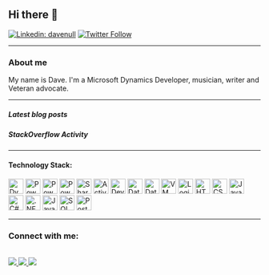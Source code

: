 ## Hi there 👋

[![Linkedin: davenull](https://img.shields.io/badge/-Dave%20Null-blue?style=flat-square&logo=Linkedin&logoColor=white&link=https://www.linkedin.com/in/davenull/)](https://www.linkedin.com/in/davenull/)
[![Twitter Follow](https://img.shields.io/twitter/follow/davenull311?label=davenull311)](https://twitter.com/davenull311)

<!--- <hr style="border:none; border-top:1px dotted #f00; color:#fff; height:1px; width:80%" -->

-----

<!--- About me section -->
### About me
My name is Dave. I'm a Microsoft Dynamics Developer, musician, writer and Veteran advocate.

-----

<!--- Public profile feeds -->
##### Latest blog posts
<!-- BLOG-POST-LIST:START -->
<!-- BLOG-POST-LIST:END -->

##### StackOverflow Activity
<!-- STACKOVERFLOW:START -->
<!-- STACKOVERFLOW:END -->

-----

<!--- Technology stack section -->         
#### Technology Stack:
<p> 
    <img src="https://connectoricons-prod.azureedge.net/releases/v1.0.1411/1.0.1411.2206/dynamicscrmonline/icon.png" width="30" height="30" alt="Dynamics 365" title="Microsoft Dynamics 365" class="icons" />
    <img src="https://powerapps.microsoft.com/images/application-logos/svg/powerapps.svg" width="30" height="30" alt="Power Apps" title="Microsoft Power Apps" class="icons" />
    <img src="https://powerapps.microsoft.com/images/application-logos/svg/powerautomate.svg" width="30" height="30" alt="Power Automate" title="Microsoft Power Automate" class="icons" />
    <img src="https://connectoricons-prod.azureedge.net/releases/v1.0.1408/1.0.1408.2187/powerbi/icon.png" width="30" height="30" alt="Power BI" title="Microsoft Power BI" class="icons" />
    <img src="https://connectoricons-prod.azureedge.net/releases/v1.0.1416/1.0.1416.2232/sharepointonline/icon.png" width="30" height="30" alt="SharePoint" title="Microsoft SharePoint" class="icons" />
    <img src="https://connectoricons-prod.azureedge.net/releases/v1.0.1411/1.0.1411.2206/azuread/icon.png" width="30" height="30" alt="Active Directory" title="Azure Active Directory" class="icons" />
    <img src="https://connectoricons-prod.azureedge.net/releases/v1.0.1416/1.0.1416.2232/vsts/icon.png" width="30" height="30" alt="DevOps" title="Azure DevOps" class="icons" />
    <img src="https://connectoricons-prod.azureedge.net/releases/v1.0.1403/1.0.1403.2163/azuredatalake/icon.png" width="30" height="30" alt="Data Lake" title="Azure Data Lake" class="icons" />
    <img src="https://connectoricons-prod.azureedge.net/releases/v1.0.1403/1.0.1403.2163/azuredatafactory/icon.png" width="30" height="30" alt="Data Factory" title="Azure Data Factory" class="icons" />
    <img src="https://connectoricons-prod.azureedge.net/azurevm/icon_1.0.1358.2031.png" width="30" height="30" alt="VM" title="Azure VM" class="icons" />
    <img src="https://docs.microsoft.com/en-us/connectors/connector-reference/media/logicapps-32.png" width="30" height="30" alt="Logic Apps" title="Azure Logic Apps" class="icons" />
    <img src="https://upload.wikimedia.org/wikipedia/commons/6/61/HTML5_logo_and_wordmark.svg" width="30" height="30" alt="HTML5" title="HTML5" class="icons" />
    <img src="https://upload.wikimedia.org/wikipedia/commons/d/d5/CSS3_logo_and_wordmark.svg" width="30" height="30" alt="CSS3" title="CSS3" class="icons" />
    <img src="https://upload.wikimedia.org/wikipedia/commons/thumb/b/b6/Badge_js-strict.svg/739px-Badge_js-strict.svg.png" width="30" height="30" alt="JavaScript" title="JavaScript" class="icons" />
    <img src="https://upload.wikimedia.org/wikipedia/commons/4/4f/Csharp_Logo.png" width="30" height="30" alt="C#" title="C#" class="icons" />
    <img src="https://upload.wikimedia.org/wikipedia/commons/thumb/e/ee/.NET_Core_Logo.svg/1200px-.NET_Core_Logo.svg.png" width="30" height="30" alt=".NET Framework" title=".NET Framework" class="icons" />
    <img src="https://upload.wikimedia.org/wikipedia/en/thumb/3/30/Java_programming_language_logo.svg/1200px-Java_programming_language_logo.svg.png" height="30" alt="Java" title="Java" class="icons" />
    <img src="https://connectoricons-prod.azureedge.net/releases/v1.0.1416/1.0.1416.2233/sql/icon.png" width="30" height="30" alt="SQL Server" title="SQL Server" class="icons" />
    <img src="https://connectoricons-prod.azureedge.net/releases/v1.0.1416/1.0.1416.2233/postgresql/icon.png" width="30" height="30" alt="PostgreSQL" title="PostgreSQL" class="icons" />
</p>

-----

<!--- Contact me section -->
<h3>Connect with me:</h3><br>
    <a href="https://www.linkedin.com/in/davenull/">
        <img src="https://img.shields.io/badge/linkedin-%230077B5.svg?&style=for-the-badge&logo=linkedin&logoColor=white" class="badges" />
    </a>
    <a href="https://stackoverflow.com/users/9586535/dave">
        <img src="https://img.shields.io/badge/stack%20overflow-FE7A16?logo=stack-overflow&logoColor=white&style=for-the-badge" class="badges" />
    </a>
    <a href="https://dev.to/davenull311">
        <img src="https://img.shields.io/badge/DEV.TO-%230A0A0A.svg?&style=for-the-badge&logo=dev.to&logoColor=white" class="badges" />
    </a>

<!--
**davenull311/davenull311** is a ✨ _special_ ✨ repository because its `README.md` (this file) appears on your GitHub profile.

Here are some ideas to get you started:

- 🔭 I’m currently working on ...
- 🌱 I’m currently learning ...
- 👯 I’m looking to collaborate on ...
- 🤔 I’m looking for help with ...
- 📫 How to reach me: ...
- ⚡ Fun fact: ...
-->
